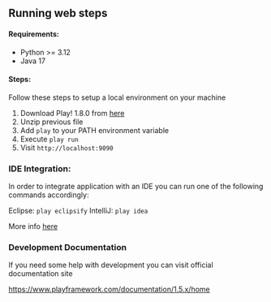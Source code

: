 ## Running web steps 

#### Requirements:

- Python >= 3.12
- Java 17

#### Steps:

Follow these steps to setup a local environment on your machine

1. Download Play! 1.8.0 from [here](https://github.com/jaesga/play1/releases/download/1.8/play-1.8.0.zip)
2. Unzip previous file
3. Add `play` to your PATH environment variable
4. Execute `play run`
5. Visit `http://localhost:9090`


### IDE Integration:

In order to integrate application with an IDE you can run one of the following commands accordingly:

Eclipse: `play eclipsify`
IntelliJ: `play idea`

More info [here](https://www.playframework.com/documentation/1.5.x/ide)


### Development Documentation

If you need some help with development you can visit official documentation site

https://www.playframework.com/documentation/1.5.x/home
